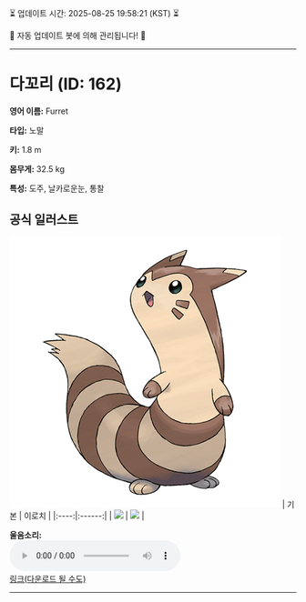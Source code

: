 
⏳ 업데이트 시간: 2025-08-25 19:58:21 (KST) ⏳

🤖 자동 업데이트 봇에 의해 관리됩니다! 🤖

---

# 다꼬리 (ID: 162)
**영어 이름:** Furret

**타입:** 노말

**키:** 1.8 m

**몸무게:** 32.5 kg

**특성:** 도주, 날카로운눈, 통찰

## 공식 일러스트
![](https://raw.githubusercontent.com/PokeAPI/sprites/master/sprites/pokemon/other/official-artwork/162.png)
| 기본 | 이로치 |
|:----:|:------:|
| <img src="http://play.pokemonshowdown.com/sprites/ani/furret.gif" width="200"> | <img src="http://play.pokemonshowdown.com/sprites/ani-shiny/furret.gif" width="200"> |

**울음소리:**<br><audio controls src="https://raw.githubusercontent.com/PokeAPI/cries/main/cries/pokemon/latest/162.ogg"></audio><br> [링크(다운로드 될 수도)](https://raw.githubusercontent.com/PokeAPI/cries/main/cries/pokemon/latest/162.ogg)


---
